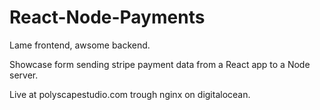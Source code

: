 # React-Node-Payments
Lame frontend, awsome backend.

Showcase form sending stripe payment data from a React app to a Node server.

Live at polyscapestudio.com trough nginx on digitalocean.
